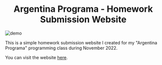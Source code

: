 <h1 align="center">
  Argentina Programa - Homework Submission Website
</h1>

![demo](https://raw.githubusercontent.com/iJosiasCastro/portfolio-FrontEnd-ArgentinaPrograma/main/demo/screenshot.png)

This is a simple homework submission website I created for my "Argentina Programa" programming class during November 2022.

You can visit the website [here](https://ijosiascastro.github.io/portfolio-FrontEnd-ArgentinaPrograma/).
